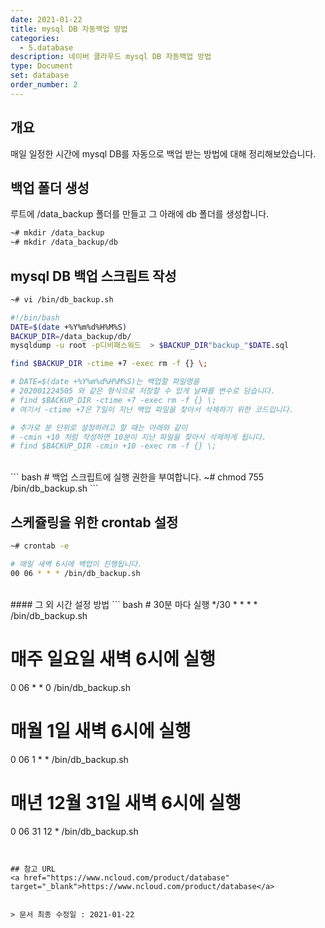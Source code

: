 ```yaml
---
date: 2021-01-22
title: mysql DB 자동백업 방법
categories:
  - 5.database
description: 네이버 클라우드 mysql DB 자동백업 방법
type: Document
set: database
order_number: 2
---
```

## 개요
매일 일정한 시간에 mysql DB를 자동으로 백업 받는 방법에 대해 정리해보았습니다.


## 백업 폴더 생성
루트에 /data_backup 폴더를 만들고 그 아래에 db 폴더를 생성합니다.
``` bash
~# mkdir /data_backup
~# mkdir /data_backup/db
```

## mysql DB 백업 스크립트 작성
``` bash
~# vi /bin/db_backup.sh

#!/bin/bash
DATE=$(date +%Y%m%d%H%M%S)
BACKUP_DIR=/data_backup/db/
mysqldump -u root -p디비패스워드  > $BACKUP_DIR"backup_"$DATE.sql

find $BACKUP_DIR -ctime +7 -exec rm -f {} \;

# DATE=$(date +%Y%m%d%H%M%S)는 백업할 파일명을 
# 202001224505 와 같은 형식으로 저장할 수 있게 날짜를 변수로 담습니다.  
# find $BACKUP_DIR -ctime +7 -exec rm -f {} \;  
# 여기서 -ctime +7은 7일이 지난 백업 파일을 찾아서 삭제하기 위한 코드입니다.  

# 추가로 분 단위로 설정하려고 할 때는 아래와 같이 
# -cmin +10 처럼 작성하면 10분이 지난 파일을 찾아서 삭제하게 됩니다.
# find $BACKUP_DIR -cmin +10 -exec rm -f {} \;
```
<br />
``` bash
# 백업 스크립트에 실행 권한을 부여합니다.
~# chmod 755 /bin/db_backup.sh
```

## 스케쥴링을 위한 crontab 설정
``` bash
~# crontab -e

# 매일 새벽 6시에 백업이 진행됩니다.
00 06 * * * /bin/db_backup.sh
```
<br />
#### 그 외 시간 설정 방법
``` bash
# 30분 마다 실행
*/30 * * * * /bin/db_backup.sh

# 매주 일요일 새벽 6시에 실행
0 06 * * 0 /bin/db_backup.sh

# 매월 1일 새벽 6시에 실행
0 06 1 * * /bin/db_backup.sh

# 매년 12월 31일 새벽 6시에 실행
0 06 31 12 * /bin/db_backup.sh
```


## 참고 URL
<a href="https://www.ncloud.com/product/database" target="_blank">https://www.ncloud.com/product/database</a>


> 문서 최종 수정일 : 2021-01-22